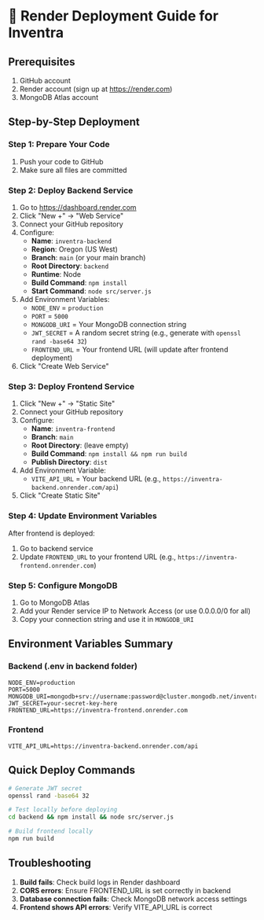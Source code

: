 # 🚀 Render Deployment Guide for Inventra

## Prerequisites
1. GitHub account
2. Render account (sign up at https://render.com)
3. MongoDB Atlas account

## Step-by-Step Deployment

### Step 1: Prepare Your Code
1. Push your code to GitHub
2. Make sure all files are committed

### Step 2: Deploy Backend Service

1. Go to https://dashboard.render.com
2. Click "New +" → "Web Service"
3. Connect your GitHub repository
4. Configure:
   - **Name**: `inventra-backend`
   - **Region**: Oregon (US West)
   - **Branch**: `main` (or your main branch)
   - **Root Directory**: `backend`
   - **Runtime**: Node
   - **Build Command**: `npm install`
   - **Start Command**: `node src/server.js`
5. Add Environment Variables:
   - `NODE_ENV` = `production`
   - `PORT` = `5000`
   - `MONGODB_URI` = Your MongoDB connection string
   - `JWT_SECRET` = A random secret string (e.g., generate with `openssl rand -base64 32`)
   - `FRONTEND_URL` = Your frontend URL (will update after frontend deployment)
6. Click "Create Web Service"

### Step 3: Deploy Frontend Service

1. Click "New +" → "Static Site"
2. Connect your GitHub repository
3. Configure:
   - **Name**: `inventra-frontend`
   - **Branch**: `main`
   - **Root Directory**: (leave empty)
   - **Build Command**: `npm install && npm run build`
   - **Publish Directory**: `dist`
4. Add Environment Variable:
   - `VITE_API_URL` = Your backend URL (e.g., `https://inventra-backend.onrender.com/api`)
5. Click "Create Static Site"

### Step 4: Update Environment Variables

After frontend is deployed:
1. Go to backend service
2. Update `FRONTEND_URL` to your frontend URL (e.g., `https://inventra-frontend.onrender.com`)

### Step 5: Configure MongoDB

1. Go to MongoDB Atlas
2. Add your Render service IP to Network Access (or use 0.0.0.0/0 for all)
3. Copy your connection string and use it in `MONGODB_URI`

## Environment Variables Summary

### Backend (.env in backend folder)
```
NODE_ENV=production
PORT=5000
MONGODB_URI=mongodb+srv://username:password@cluster.mongodb.net/inventra
JWT_SECRET=your-secret-key-here
FRONTEND_URL=https://inventra-frontend.onrender.com
```

### Frontend
```
VITE_API_URL=https://inventra-backend.onrender.com/api
```

## Quick Deploy Commands

```bash
# Generate JWT secret
openssl rand -base64 32

# Test locally before deploying
cd backend && npm install && node src/server.js

# Build frontend locally
npm run build
```

## Troubleshooting

1. **Build fails**: Check build logs in Render dashboard
2. **CORS errors**: Ensure FRONTEND_URL is set correctly in backend
3. **Database connection fails**: Check MongoDB network access settings
4. **Frontend shows API errors**: Verify VITE_API_URL is correct

